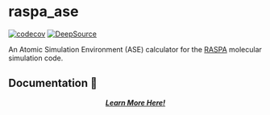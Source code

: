 # raspa_ase

[![codecov](https://codecov.io/gh/Quantum-Accelerators/raspa_ase/graph/badge.svg?token=id2iXIabYN)](https://codecov.io/gh/Quantum-Accelerators/raspa_ase)
[![DeepSource](https://app.deepsource.com/gh/Quantum-Accelerators/raspa_ase.svg/?label=active+issues&show_trend=false&token=gyXteMXbPx_M-iXaifNiY9wp)](https://app.deepsource.com/gh/Quantum-Accelerators/raspa_ase/)

An Atomic Simulation Environment (ASE) calculator for the [RASPA](https://github.com/iRASPA/RASPA2) molecular simulation code.

## Documentation 📖

<p align="center">
     <a href="https://quantum-accelerators.github.io/raspa_ase/"><b><i>Learn More Here!</i></b></a> 
</p>

